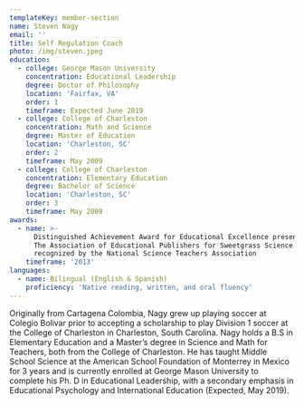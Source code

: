 ```yaml
---
templateKey: member-section
name: Steven Nagy
email: ''
title: Self Regulation Coach
photo: /img/steven.jpeg
education:
  - college: George Mason University
    concentration: Educational Leadership
    degree: Doctor of Philosophy
    location: 'Fairfax, VA'
    order: 1
    timeframe: Expected June 2019
  - college: College of Charleston
    concentration: Math and Science
    degree: Master of Education
    location: 'Charleston, SC'
    order: 2
    timeframe: May 2009
  - college: College of Charleston
    concentration: Elementary Education
    degree: Bachelor of Science
    location: 'Charleston, SC'
    order: 3
    timeframe: May 2009
awards:
  - name: >-
      Distinguished Achievement Award for Educational Excellence presented by
      The Association of Educational Publishers for Sweetgrass Science article,
      recognized by the National Science Teachers Association
    timeframe: '2013'
languages:
  - name: Bilingual (English & Spanish)
    proficiency: 'Native reading, written, and oral fluency'
---
```


Originally from Cartagena Colombia, Nagy grew up playing soccer at Colegio
Bolivar prior to accepting a scholarship to play Division 1 soccer at the
College of Charleston in Charleston, South Carolina. Nagy holds a B.S in
Elementary Education and a Master’s degree in Science and Math for
Teachers, both from the College of Charleston. He has taught Middle
School Science at the American School Foundation of Monterrey in Mexico
for 3 years and is currently enrolled at George Mason University to
complete his Ph. D in Educational Leadership, with a secondary emphasis in
Educational Psychology and International Education (Expected, May 2019).
